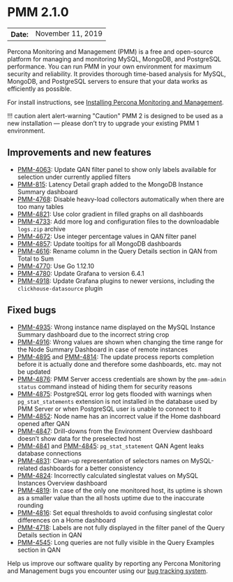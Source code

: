 # PMM 2.1.0

<table class="docutils field-list" frame="void" rules="none">
  <colgroup>
    <col class="field-name">
    <col class="field-body">
  </colgroup>
  <tbody valign="top">
    <tr class="field-odd field">
      <th class="field-name">Date:</th>
      <td class="field-body">November 11, 2019</td>
    </tr>
  </tbody>
</table>

Percona Monitoring and Management (PMM) is a free and open-source platform for managing and monitoring MySQL, MongoDB, and PostgreSQL performance. You can run PMM in your own environment for maximum security and reliability. It provides thorough time-based analysis for MySQL, MongoDB, and PostgreSQL servers to ensure that your data works as efficiently as possible.

For install instructions, see [Installing Percona Monitoring and Management](../setting-up/index.md).

!!! caution alert alert-warning "Caution"
    PMM 2 is designed to be used as a new installation — please don’t try to upgrade your existing PMM 1 environment.

## Improvements and new features

- [PMM-4063](https://jira.percona.com/browse/PMM-4063): Update QAN filter panel to show only labels available for selection under currently applied filters
- [PMM-815](https://jira.percona.com/browse/PMM-815): Latency Detail graph added to the MongoDB Instance Summary dashboard
- [PMM-4768](https://jira.percona.com/browse/PMM-4768): Disable heavy-load collectors automatically when there are too many tables
- [PMM-4821](https://jira.percona.com/browse/PMM-4821): Use color gradient in filled graphs on all dashboards
- [PMM-4733](https://jira.percona.com/browse/PMM-4733): Add more log and configuration files to the downloadable `logs.zip` archive
- [PMM-4672](https://jira.percona.com/browse/PMM-4672): Use integer percentage values in QAN filter panel
- [PMM-4857](https://jira.percona.com/browse/PMM-4857): Update tooltips for all MongoDB dashboards
- [PMM-4616](https://jira.percona.com/browse/PMM-4616): Rename column in the Query Details section in QAN from Total to Sum
- [PMM-4770](https://jira.percona.com/browse/PMM-4770): Use Go 1.12.10
- [PMM-4780](https://jira.percona.com/browse/PMM-4780): Update Grafana to version 6.4.1
- [PMM-4918](https://jira.percona.com/browse/PMM-4918): Update Grafana plugins to newer versions, including the `clickhouse-datasource` plugin

## Fixed bugs

- [PMM-4935](https://jira.percona.com/browse/PMM-4935): Wrong instance name displayed on the MySQL Instance Summary dashboard due to the incorrect string crop
- [PMM-4916](https://jira.percona.com/browse/PMM-4916): Wrong values are shown when changing the time range for the Node Summary Dashboard in case of remote instances
- [PMM-4895](https://jira.percona.com/browse/PMM-4895) and [PMM-4814](https://jira.percona.com/browse/PMM-4814): The update process reports completion before it is actually done and therefore some dashboards, etc. may not be updated
- [PMM-4876](https://jira.percona.com/browse/PMM-4876): PMM Server access credentials are shown by the `pmm-admin status` command instead of hiding them for security reasons
- [PMM-4875](https://jira.percona.com/browse/PMM-4875): PostgreSQL error log gets flooded with warnings when `pg_stat_statements` extension is not installed in the database used by PMM Server or when PostgreSQL user is unable to connect to it
- [PMM-4852](https://jira.percona.com/browse/PMM-4852): Node name has an incorrect value if the Home dashboard opened after QAN
- [PMM-4847](https://jira.percona.com/browse/PMM-4847): Drill-downs from the Environment Overview dashboard doesn’t show data for the preselected host
- [PMM-4841](https://jira.percona.com/browse/PMM-4841) and [PMM-4845](https://jira.percona.com/browse/PMM-4845): `pg_stat_statement` QAN Agent leaks database connections
- [PMM-4831](https://jira.percona.com/browse/PMM-4831): Clean-up representation of selectors names on MySQL-related dashboards for a better consistency
- [PMM-4824](https://jira.percona.com/browse/PMM-4824): Incorrectly calculated singlestat values on MySQL Instances Overview dashboard
- [PMM-4819](https://jira.percona.com/browse/PMM-4819): In case of the only one monitored host, its uptime is shown as a smaller value than the all hosts uptime due to the inaccurate rounding
- [PMM-4816](https://jira.percona.com/browse/PMM-4816): Set equal thresholds to avoid confusing singlestat color differences on a Home dashboard
- [PMM-4718](https://jira.percona.com/browse/PMM-4718): Labels are not fully displayed in the filter panel of the Query Details section in QAN
- [PMM-4545](https://jira.percona.com/browse/PMM-4545): Long queries are not fully visible in the Query Examples section in QAN

Help us improve our software quality by reporting any Percona Monitoring and Management bugs you encounter using our [bug tracking system](https://jira.percona.com/secure/Dashboard.jspa).
